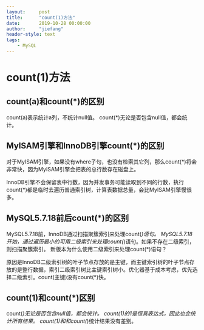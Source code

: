 ```yaml
---
layout:     post
title:      "count(1)方法"
date:       2019-10-28 00:00:00
author:     "jiefang"
header-style: text
tags:
    - MySQL
---
```

# count(1)方法
## count(a)和count(*)的区别
count(a)表示统计a列，不统计null值。
count(*)无论是否包含null值，都会统计。
## MyISAM引擎和InnoDB引擎count(*)的区别
对于MyISAM引擎，如果没有where子句，也没有检索其它列，那么count(*)将会非常快，因为MyISAM引擎会把表的总行数存在磁盘上。

InnoDB引擎不会保留表中行数，因为并发事务可能读取到不同的行数，执行count(*)都是临时去遍历普通索引树，计算表数据总量，会比MyISAM引擎慢很多。

## MySQL5.7.18前后count(*)的区别
MySQL5.7.18前，InnoDB通过扫描聚簇索引来处理count(*)语句。
MySQL5.7.18开始，通过遍历最小的可用二级索引来处理count(*)语句。如果不存在二级索引，则扫描聚簇索引。
新版本为什么使用二级索引来处理count(*)语句？

原因是InnoDB二级索引树的叶子节点存放的是主键，而主键索引树的叶子节点存放的是整行数据，索引二级索引树比主键索引树小。优化器基于成本考虑，优先选择二级索引。count(主键)没有count(*)快。
## count(1)和count(*)区别
count(*)无论是否包含null值，都会统计。
count(1)的1是恒真表达式，因此也会统计所有结果。
count(1)和和count(*)统计结果没有差别。
